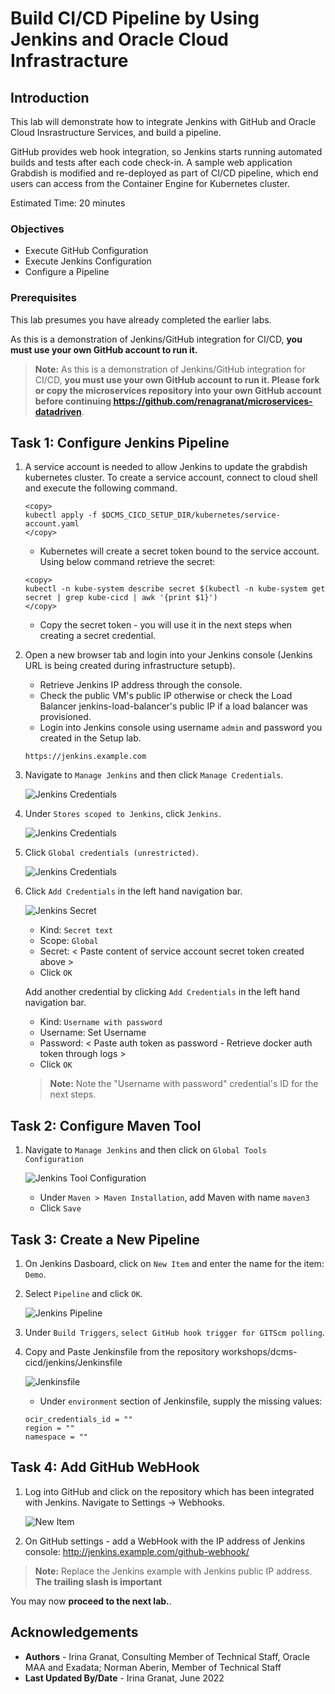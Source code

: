 # Build CI/CD Pipeline by Using Jenkins and Oracle Cloud Infrastracture

## Introduction

This lab will demonstrate how to integrate Jenkins with GitHub and Oracle Cloud Insrastructure Services, and build a pipeline.

GitHub provides web hook integration, so Jenkins starts running automated builds and tests after each code check-in. A sample web application Grabdish is modified and re-deployed as part of CI/CD pipeline, which end users can access from the Container Engine for Kubernetes cluster. 

Estimated Time: 20 minutes

### Objectives

* Execute GitHub Configuration
* Execute Jenkins Configuration
* Configure a Pipeline

### Prerequisites

This lab presumes you have already completed the earlier labs.

As this is a demonstration of Jenkins/GitHub integration for CI/CD, **you must use your own GitHub account to run it.**

> **Note:** As this is a demonstration of Jenkins/GitHub integration for CI/CD, **you must use your own GitHub account to run it. Please fork or copy the microservices repository into your own GitHub account before continuing https://github.com/renagranat/microservices-datadriven**.


## Task 1: Configure Jenkins Pipeline

1. A service account is needed to allow Jenkins to update the grabdish kubernetes cluster. To create a service account, connect to cloud shell and execute the following command.

     ```
     <copy>
     kubectl apply -f $DCMS_CICD_SETUP_DIR/kubernetes/service-account.yaml
     </copy>
     ```
    - Kubernetes will create a secret token bound to the service account. Using below command retrieve the secret:

     ```
     <copy>
     kubectl -n kube-system describe secret $(kubectl -n kube-system get secret | grep kube-cicd | awk '{print $1}')
     </copy>
     ```
     - Copy the secret token - you will use it in the next steps when creating a secret credential.

2. Open a new browser tab and login into your Jenkins console (Jenkins URL is being created during infrastructure setupb). 
   
   - Retrieve Jenkins IP address through the console.
   - Check the public VM's public IP otherwise or check the Load Balancer jenkins-load-balancer's public IP if a load balancer was provisioned. 
   - Login into Jenkins console using username `admin` and password you created in the Setup lab.

    `https://jenkins.example.com`

3. Navigate to `Manage Jenkins` and then click `Manage Credentials`.

     ![Jenkins Credentials](images/jenkins_creds_1.png " ")

4. Under `Stores scoped to Jenkins`, click `Jenkins`.

     ![Jenkins Credentials](images/jenkins_creds_2.png " ")
     
5. Click `Global credentials (unrestricted)`.

     ![Jenkins Credentials](images/global_creds.png " ")

6. Click `Add Credentials` in the left hand navigation bar.

     ![Jenkins Secret](images/jenkins_secret_creds.png " ")

      - Kind: `Secret text`
      - Scope: `Global`
      - Secret: < Paste content of service account secret token created above >
      - Click `OK`

     Add another credential by clicking `Add Credentials` in the left hand navigation bar.

      - Kind: `Username with password`
      - Username: Set Username
      - Password: < Paste auth token as password - Retrieve docker auth token through logs >
      - Click `OK`

     > **Note:** Note the "Username with password" credential's ID for the next steps.

## Task 2: Configure Maven Tool

1. Navigate to `Manage Jenkins` and then click on `Global Tools Configuration`

     ![Jenkins Tool Configuration](images/jenkins_tool_config.png " ")

      - Under `Maven > Maven Installation`, add Maven with name `maven3`
      - Click `Save`

## Task 3: Create a New Pipeline

1. On Jenkins Dasboard, click on `New Item` and enter the name for the item: `Demo`.

2. Select `Pipeline` and click `OK`.

     ![Jenkins Pipeline ](images/jenkins_pipeline.png " ")

3. Under `Build Triggers`, `select GitHub hook trigger for GITScm polling`.

4. Copy and Paste Jenkinsfile from the repository workshops/dcms-cicd/jenkins/Jenkinsfile

     ![Jenkinsfile](images/jenkins_pipeline_file.png " ")

      - Under `environment` section of Jenkinsfile, supply the missing values:

       ocir_credentials_id = ""
       region = ""
       namespace = ""     
       
## Task 4: Add GitHub WebHook

1.  Log into GitHub and click on the repository which has been integrated with Jenkins. Navigate to Settings -> Webhooks.

     ![New Item](images/github_webhooks.png " ")

2. On GitHub settings - add a WebHook with the IP address of Jenkins console: http://jenkins.example.com/github-webhook/

> **Note:** Replace the Jenkins example with Jenkins public IP address. **The trailing slash is important**

You may now **proceed to the next lab.**.

## Acknowledgements

* **Authors** - Irina Granat, Consulting Member of Technical Staff, Oracle MAA and Exadata; Norman Aberin, Member of Technical Staff
* **Last Updated By/Date** - Irina Granat, June 2022
